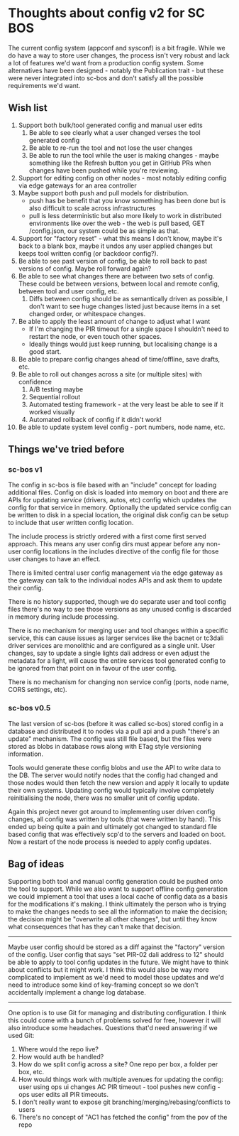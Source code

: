 # Thoughts about config v2 for SC BOS

The current config system (appconf and sysconf) is a bit fragile. While we do have a way to store user changes, the
process isn't very robust and lack a lot of features we'd want from a production config system. Some alternatives have
been designed - notably the Publication trait - but these were never integrated into sc-bos and don't satisfy all the
possible requirements we'd want.

## Wish list

1. Support both bulk/tool generated config and manual user edits
    1. Be able to see clearly what a user changed verses the tool generated config
    2. Be able to re-run the tool and not lose the user changes
    3. Be able to run the tool while the user is making changes - maybe something like the Refresh button you get in
       GitHub PRs when changes have been pushed while you're reviewing.
2. Support for editing config on other nodes - most notably editing config via edge gateways for an area controller
3. Maybe support both push and pull models for distribution.
    - push has be benefit that you know something has been done but is also difficult to scale across infrastructures
    - pull is less deterministic but also more likely to work in distributed environments like over the web - the web is
      pull based, GET /config.json, our system could be as simple as that.
4. Support for "factory reset" - what this means I don't know, maybe it's back to a blank box, maybe it undos any user
   applied changes but keeps tool written config (or backdoor config?).
5. Be able to see past version of config, be able to roll back to past versions of config. Maybe roll forward again?
6. Be able to see what changes there are between two sets of config. These could be between versions, between local and
   remote config, between tool and user config, etc.
    1. Diffs between config should be as semantically driven as possible, I don't want to see huge changes listed just
       because items in a set changed order, or whitespace changes.
7. Be able to apply the least amount of change to adjust what I want
    - If I'm changing the PIR timeout for a single space I shouldn't need to restart the node, or even touch other
      spaces.
    - Ideally things would just keep running, but localising change is a good start.
8. Be able to prepare config changes ahead of time/offline, save drafts, etc.
9. Be able to roll out changes across a site (or multiple sites) with confidence
    1. A/B testing maybe
    2. Sequential rollout
    3. Automated testing framework - at the very least be able to see if it worked visually
    4. Automated rollback of config if it didn't work!
10. Be able to update system level config - port numbers, node name, etc.

## Things we've tried before

### sc-bos v1

The config in sc-bos is file based with an "include" concept for loading additional files. Config on disk is loaded into
memory on boot and there are APIs for updating _service_ (drivers, autos, etc) config which updates the config for that
service in memory. Optionally the updated service config can be written to disk in a special location, the original disk
config can be setup to include that user written config location.

The include process is strictly ordered with a first come first served approach. This means any user config dirs must
appear before any non-user config locations in the includes directive of the config file for those user changes to have
an effect.

There is limited central user config management via the edge gateway as the gateway can talk to the individual nodes
APIs and ask them to update their config.

There is no history supported, though we do separate user and tool config files there's no way to see those versions as
any unused config is discarded in memory during include processing.

There is no mechanism for merging user and tool changes within a specific service, this can cause issues as larger
services like the bacnet or tc3dali driver services are monolithic and are configured as a single unit. User changes,
say to update a single lights dali address or even adjust the metadata for a light, will cause the entire services tool
generated config to be ignored from that point on in favour of the user config.

There is no mechanism for changing non service config (ports, node name, CORS settings, etc).

### sc-bos v0.5

The last version of sc-bos (before it was called sc-bos) stored config in a database and distributed it to nodes via a
pull api and a push "there's an update" mechanism. The config was still file based, but the files were stored as blobs
in database rows along with ETag style versioning information.

Tools would generate these config blobs and use the API to write data to the DB. The server would notify nodes that the
config had changed and those nodes would then fetch the new version and apply it locally to update their own systems.
Updating config would typically involve completely reinitialising the node, there was no smaller unit of config update.

Again this project never got around to implementing user driven config changes, all config was written by tools (that
were written by hand). This ended up being quite a pain and ultimately got changed to standard file based config that
was effectively scp'd to the servers and loaded on boot. Now a restart of the node process is needed to apply config
updates.

## Bag of ideas

Supporting both tool and manual config generation could be pushed onto the tool to support. While we also want to
support offline config generation we could implement a tool that uses a local cache of config data as a basis for the
modifications it's making. I think ultimately the person who is trying to make the changes needs to see all the
information to make the decision; the decision might be "overwrite all other changes", but until they know what
consequences that has they can't make that decision.

---

Maybe user config should be stored as a diff against the "factory" version of the config. User config that says "set
PIR-02 dali address to 12" should be able to apply to tool config updates in the future. We might have to think about
conflicts but it might work. I think this would also be way more complicated to implement as we'd need to model those
updates and we'd need to introduce some kind of key-framing concept so we don't accidentally implement a change log
database.

---

One option is to use Git for managing and distributing configuration. I think this could come with a bunch of problems
solved for free, however it will also introduce some headaches. Questions that'd need answering if we used Git:

1. Where would the repo live?
2. How would auth be handled?
3. How do we split config across a site? One repo per box, a folder per box, etc.
4. How would things work with multiple avenues for updating the config: user using ops ui changes AC PIR timeout - tool
   pushes new config - ops user edits all PIR timeouts.
5. I don't really want to expose git branching/merging/rebasing/conflicts to users
6. There's no concept of "AC1 has fetched the config" from the pov of the repo